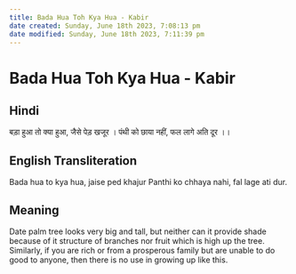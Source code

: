 ```yaml
---
title: Bada Hua Toh Kya Hua - Kabir
date created: Sunday, June 18th 2023, 7:08:13 pm
date modified: Sunday, June 18th 2023, 7:11:39 pm
---
```


# Bada Hua Toh Kya Hua - Kabir

## Hindi

बड़ा हुआ तो क्या हुआ, जैसे पेड़ खजूर ।
पंथी को छाया नहीं, फल लागे अति दूर ।।

## English Transliteration

Bada hua to kya hua, jaise ped khajur
Panthi ko chhaya nahi, fal lage ati dur.

## Meaning

Date palm tree looks very big and tall, but neither can it provide shade because of it structure of branches nor fruit which is high up the tree. Similarly, if you are rich or from a prosperous family but are unable to do good to anyone, then there is no use in growing up like this.
